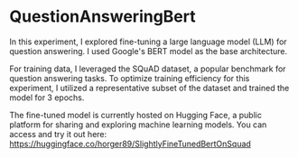 # QuestionAnsweringBert

In this experiment, I explored fine-tuning a large language model (LLM) for question answering. I used Google's BERT model as the base architecture.


For training data, I leveraged the SQuAD dataset, a popular benchmark for question answering tasks.  To optimize training efficiency for this experiment, I utilized a representative subset of the dataset and trained the model for 3 epochs.


The fine-tuned model is currently hosted on Hugging Face, a public platform for sharing and exploring machine learning models. You can access and try it out here: https://huggingface.co/horger89/SlightlyFineTunedBertOnSquad
